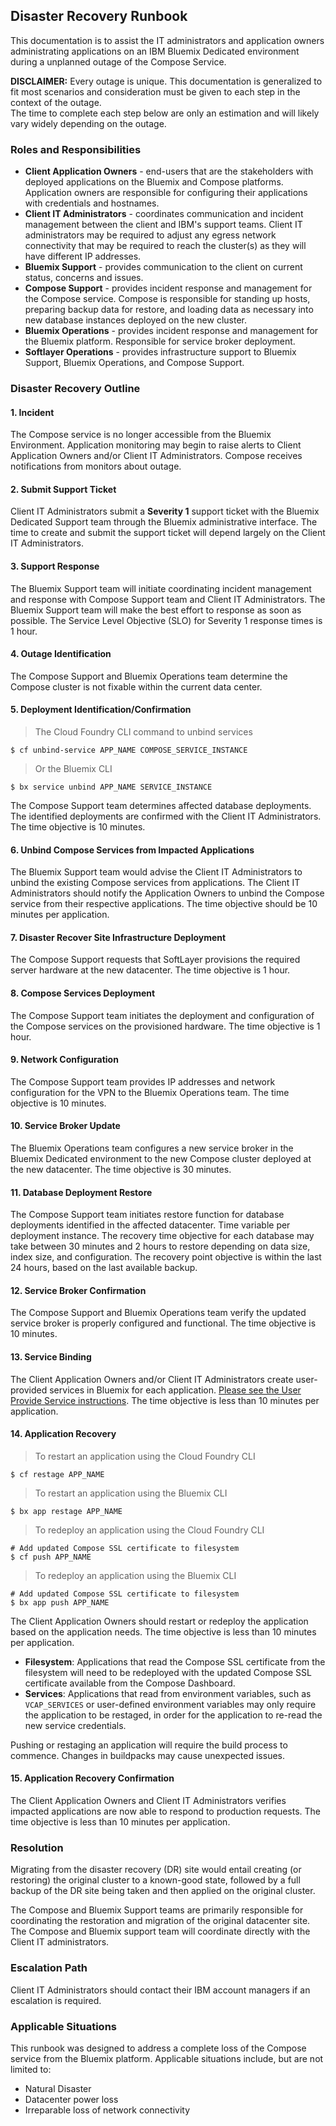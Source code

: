 ## Disaster Recovery Runbook
This documentation is to assist the IT administrators and application owners administrating applications on an IBM Bluemix Dedicated environment during a unplanned outage of the Compose Service.

<aside class='warning'>
<strong>DISCLAIMER:</strong> Every outage is unique. This documentation is generalized to fit most scenarios and consideration must be given to each step in the context of the outage.
<br>
The time to complete each step below are only an estimation and will likely vary widely depending on the outage.
</aside>

### Roles and Responsibilities

* **Client Application Owners** - end-users that are the stakeholders with deployed applications on the Bluemix and Compose platforms. Application owners are responsible for configuring their applications with credentials and hostnames.
* **Client IT Administrators** - coordinates communication and incident management between the client and IBM's support teams. Client IT administrators may be required to adjust any egress network connectivity that may be required to reach the cluster(s) as they will have different IP addresses.
* **Bluemix Support** - provides communication to the client on current status, concerns and issues.
* **Compose Support** - provides incident response and management for the Compose service. Compose is responsible for standing up hosts, preparing backup data for restore, and loading data as necessary into new database instances deployed on the new cluster.
* **Bluemix Operations** - provides incident response and management for the Bluemix platform. Responsible for service broker deployment.
* **Softlayer Operations** - provides infrastructure support to Bluemix Support, Bluemix Operations, and Compose Support.

### Disaster Recovery Outline

#### 1. Incident
The Compose service is no longer accessible from the Bluemix Environment. Application monitoring may begin to raise alerts to Client Application Owners and/or Client IT Administrators. Compose receives notifications from monitors about outage.


#### 2. Submit Support Ticket
Client IT Administrators submit a **Severity 1** support ticket with the Bluemix Dedicated Support team through the Bluemix administrative interface. The time to create and submit the support ticket will depend largely on the Client IT Administrators.


#### 3. Support Response
The Bluemix Support team will initiate coordinating incident management and  response with Compose Support team and Client IT Administrators. The Bluemix Support team will make the best effort to response as soon as possible. The Service Level Objective (SLO) for Severity 1 response times is 1 hour.

#### 4. Outage Identification
The Compose Support and Bluemix Operations team determine the Compose cluster is not fixable within the current data center.

#### 5. Deployment Identification/Confirmation
> The Cloud Foundry CLI command to unbind services

```shell
$ cf unbind-service APP_NAME COMPOSE_SERVICE_INSTANCE
```
> Or the Bluemix CLI

```shell
$ bx service unbind APP_NAME SERVICE_INSTANCE
```

The Compose Support team determines affected database deployments. The identified deployments are confirmed with the Client IT Administrators. The time objective is 10 minutes.


#### 6. Unbind Compose Services from Impacted Applications

The Bluemix Support team would advise the Client IT Administrators to unbind the existing Compose services from applications. The Client IT Administrators should notify the Application Owners to unbind the Compose service from their respective applications. The time objective should be 10 minutes per application.

#### 7. Disaster Recover Site Infrastructure Deployment

The Compose Support requests that SoftLayer provisions the required server hardware at the new datacenter. The time objective is 1 hour.

#### 8. Compose Services Deployment

The Compose Support team initiates the deployment and configuration of the Compose services on the provisioned hardware. The time objective is 1 hour.

#### 9. Network Configuration

The Compose Support team provides IP addresses and network configuration for the VPN to the Bluemix Operations team. The time objective is 10 minutes.

#### 10. Service Broker Update

The Bluemix Operations team configures a new service broker in the Bluemix Dedicated environment to the new Compose cluster deployed at the new datacenter. The time objective is 30 minutes.

#### 11. Database Deployment Restore

The Compose Support team initiates restore function for database deployments identified in the affected datacenter. Time variable per deployment instance. The recovery time objective for each database may take between 30 minutes and 2 hours to restore depending on data size, index size, and configuration. The recovery point objective is within the last 24 hours, based on the last available backup.

#### 12. Service Broker Confirmation

The Compose Support and Bluemix Operations team verify the updated service broker is properly configured and functional. The time objective is 10 minutes.

#### 13. Service Binding

The Client Application Owners and/or Client IT Administrators create user-provided services in Bluemix for each application. [Please see the User Provide Service instructions](#user-provided-service-binding). The time objective is less than 10 minutes per application.

#### 14. Application Recovery

> To restart an application using the Cloud Foundry CLI

```shell
$ cf restage APP_NAME
```

> To restart an application using the Bluemix CLI

```shell
$ bx app restage APP_NAME
```
> To redeploy an application using the Cloud Foundry CLI

```shell
# Add updated Compose SSL certificate to filesystem
$ cf push APP_NAME
```
> To redeploy an application using the Bluemix CLI

```shell
# Add updated Compose SSL certificate to filesystem
$ bx app push APP_NAME
```

The Client Application Owners should restart or redeploy the application based on the application needs.  The time objective is less than 10 minutes per application.

  * **Filesystem**: Applications that read the Compose SSL certificate from the filesystem will need to be redeployed with the updated Compose SSL certificate available from the Compose Dashboard.
  * **Services**: Applications that read from environment variables, such as `VCAP_SERVICES` or user-defined environment variables may only require the application to be restaged, in order for the application to re-read the new service credentials.

<aside class='warning'>
Pushing or restaging an application will require the build process to commence. Changes in buildpacks may cause unexpected issues.
</aside>

#### 15. Application Recovery Confirmation

The Client Application Owners and Client IT Administrators verifies impacted applications are now able to respond to production requests. The time objective is less than 10 minutes per application.

### Resolution

Migrating from the disaster recovery (DR) site would entail creating (or restoring) the original cluster to a known-good state, followed by a full backup of the DR site being taken and then applied on the original cluster.

The Compose and Bluemix Support teams are primarily responsible for coordinating the restoration and migration of the original datacenter site. The Compose and Bluemix support team will coordinate directly with the Client IT administrators.

### Escalation Path

Client IT Administrators should contact their IBM account managers if an escalation is required.

### Applicable Situations

This runbook was designed to address a complete loss of the Compose service from the Bluemix platform. Applicable situations include, but are not limited to:

* Natural Disaster
* Datacenter power loss
* Irreparable loss of network connectivity
